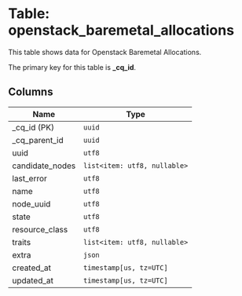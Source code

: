 # Table: openstack_baremetal_allocations

This table shows data for Openstack Baremetal Allocations.

The primary key for this table is **_cq_id**.

## Columns

| Name          | Type          |
| ------------- | ------------- |
|_cq_id (PK)|`uuid`|
|_cq_parent_id|`uuid`|
|uuid|`utf8`|
|candidate_nodes|`list<item: utf8, nullable>`|
|last_error|`utf8`|
|name|`utf8`|
|node_uuid|`utf8`|
|state|`utf8`|
|resource_class|`utf8`|
|traits|`list<item: utf8, nullable>`|
|extra|`json`|
|created_at|`timestamp[us, tz=UTC]`|
|updated_at|`timestamp[us, tz=UTC]`|